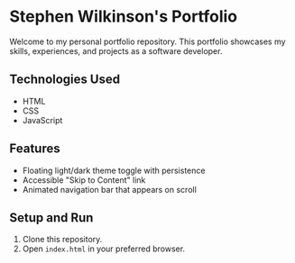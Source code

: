 # Stephen Wilkinson's Portfolio

Welcome to my personal portfolio repository. This portfolio showcases my skills, experiences, and projects as a software developer.


## Technologies Used

- HTML
- CSS
- JavaScript

## Features

 - Floating light/dark theme toggle with persistence
- Accessible "Skip to Content" link
- Animated navigation bar that appears on scroll

## Setup and Run

1. Clone this repository.
2. Open `index.html` in your preferred browser.
